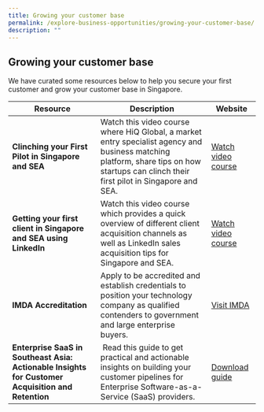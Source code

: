 ```yaml
---
title: Growing your customer base
permalink: /explore-business-opportunities/growing-your-customer-base/
description: ""
---
```

## Growing your customer base

We have curated some resources below to help you secure your first customer and grow your customer base in Singapore.


| Resource | Description | Website |
| -------- | -------- | -------- |
|**Clinching your First Pilot in Singapore and SEA**|Watch this video course where HiQ Global, a market entry specialist agency and business matching platform, share tips on how startups can clinch their first pilot in Singapore and SEA.|[Watch video course](https://edbsingapore.thinkific.com/courses/clinching-your-first-pilot-in-singapore-and-sea)|
|**Getting your first client in Singapore and SEA using LinkedIn**|Watch this video course which provides a quick overview of different client acquisition channels as well as LinkedIn sales acquisition tips for Singapore and SEA.|[Watch video course](https://edbsingapore.thinkific.com/courses/getting-your-first-client-in-singapore-sea-a-crash-course-in-using-linkedin-for-the-region-1)|
|**IMDA Accreditation**|Apply to be accredited and establish credentials to position your technology company as qualified contenders to government and large enterprise buyers.|[Visit IMDA](https://www.imda.gov.sg/how-we-can-help/imda-accreditation)|
|**Enterprise SaaS in Southeast Asia: Actionable Insights for Customer Acquisition and Retention**| Read this guide to get practical and actionable insights on building your customer pipelines for Enterprise Software-as-a-Service (SaaS) providers.|[Download guide](https://www.edb.gov.sg/en/setting-up-in-singapore/business-guides/enterprise-saas-in-southeast-asia-actionable-insights-for-customer-acquisition-and-retention.html)|